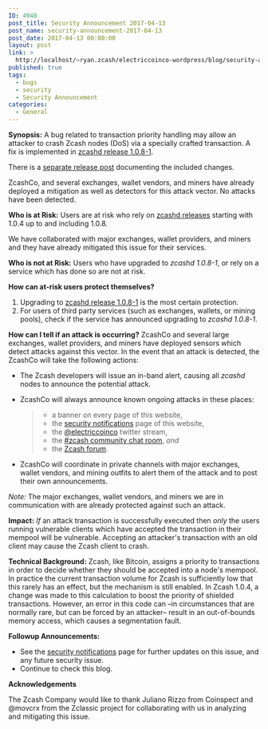 ```yaml
---
ID: 4940
post_title: Security Announcement 2017-04-13
post_name: security-announcement-2017-04-13
post_date: 2017-04-13 00:00:00
layout: post
link: >
  http://localhost/~ryan.zcash/electriccoinco-wordpress/blog/security-announcement-2017-04-13/
published: true
tags:
  - bugs
  - security
  - Security Announcement
categories:
  - General
---
```

<p><strong>Synopsis:</strong> A bug related to transaction priority handling may allow an attacker to crash Zcash nodes (DoS) via a specially crafted transaction. A fix is implemented in <a class="reference external" href="https://z.cash/download.html">zcashd release 1.0.8-1</a>.</p>
<p>There is a <a class="reference external" href="/blog/new-release-1-0-8-1">separate release post</a> documenting the included changes.</p>
<p>ZcashCo, and several exchanges, wallet vendors, and miners have already deployed a mitigation as well as detectors for this attack vector. No attacks have been detected.</p>
<p><strong>Who is at Risk:</strong> Users are at risk who rely on <a class="reference external" href="https://github.com/zcash/zcash/releases">zcashd releases</a> starting with 1.0.4 up to and including 1.0.8.</p>
<p>We have collaborated with major exchanges, wallet providers, and miners and they have already mitigated this issue for their services.</p>
<p><strong>Who is not at Risk:</strong> Users who have upgraded to <cite>zcashd 1.0.8-1</cite>, or rely on a service which has done so are not at risk.</p>
<p><strong>How can at-risk users protect themselves?</strong></p>
<ol class="arabic simple">
<li>Upgrading to <a class="reference external" href="https://z.cash/download.html">zcashd release 1.0.8-1</a> is the most certain protection.</li>
<li>For users of third party services (such as exchanges, wallets, or mining pools), check if the service has announced upgrading to <cite>zcashd 1.0.8-1</cite>.</li>
</ol>
<p><strong>How can I tell if an attack is occurring?</strong> ZcashCo and several large exchanges, wallet providers, and miners have deployed sensors which detect attacks against this vector. In the event that an attack is detected, the ZcashCo will take the following actions:</p>
<ul>
<li>
<p class="first">The Zcash developers will issue an in-band alert, causing all <cite>zcashd</cite> nodes to announce the potential attack.</p>
</li>
<li>
<p class="first">ZcashCo will always announce known ongoing attacks in these places:</p>
<blockquote>
<ul class="simple">
<li>a banner on every page of this website,</li>
<li>the <a class="reference external" href="https://z.cash/support/security.html">security notifications</a> page of this website,</li>
<li>the <a class="reference external" href="https://twitter.com/electriccoinco">@electriccoinco</a> twitter stream,</li>
<li>the <a class="reference external" href="https://chat.zcashcommunity.com/channel/zcash">#zcash community chat room</a>, <em>and</em></li>
<li>the <a class="reference external" href="https://forum.z.cash/">Zcash forum</a>.</li>
</ul>
</blockquote>
</li>
<li>
<p class="first">ZcashCo will coordinate in private channels with major exchanges, wallet vendors, and mining outfits to alert them of the attack and to post their own announcements.</p>
</li>
</ul>
<p><em>Note:</em> The major exchanges, wallet vendors, and miners we are in communication with are already protected against such an attack.</p>
<p><strong>Impact:</strong> <em>If</em> an attack transaction is successfully executed then <em>only</em> the users running vulnerable clients which have accepted the transaction in their mempool will be vulnerable. Accepting an attacker's transaction with an old client may cause the Zcash client to crash.</p>
<p><strong>Technical Background:</strong> Zcash, like Bitcoin, assigns a priority to transactions in order to decide whether they should be accepted into a node's mempool. In practice the current transaction volume for Zcash is sufficiently low that this rarely has an effect, but the mechanism is still enabled. In Zcash 1.0.4, a change was made to this calculation to boost the priority of shielded transactions. However, an error in this code can –in circumstances that are normally rare, but can be forced by an attacker– result in an out-of-bounds memory access, which causes a segmentation fault.</p>
<p><strong>Followup Announcements:</strong></p>
<ul class="simple">
<li>See the <a class="reference external" href="https://z.cash/support/security.html">security notifications</a> page for further updates on this issue, and any future security issue.</li>
<li>Continue to check this blog.</li>
</ul>
<p><strong>Acknowledgements</strong></p>
<p>The Zcash Company would like to thank Juliano Rizzo from Coinspect and @movcrx from the Zclassic project for collaborating with us in analyzing and mitigating this issue.</p>
